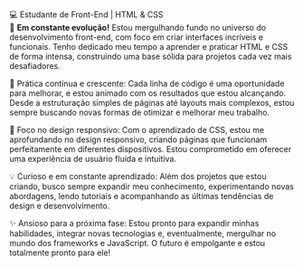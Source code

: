 💻 Estudante de Front-End | HTML & CSS<br>
🎯 <b>Em constante evolução!</b> Estou mergulhando fundo no universo do desenvolvimento front-end, com foco em criar interfaces incríveis e funcionais. Tenho dedicado meu tempo a aprender e praticar HTML e CSS de forma intensa, construindo uma base sólida para projetos cada vez mais desafiadores.

🌱 Prática contínua e crescente: Cada linha de código é uma oportunidade para melhorar, e estou animado com os resultados que estou alcançando. Desde a estruturação simples de páginas até layouts mais complexos, estou sempre buscando novas formas de otimizar e melhorar meu trabalho.

🚀 Foco no design responsivo: Com o aprendizado de CSS, estou me aprofundando no design responsivo, criando páginas que funcionam perfeitamente em diferentes dispositivos. Estou comprometido em oferecer uma experiência de usuário fluída e intuitiva.

💡 Curioso e em constante aprendizado: Além dos projetos que estou criando, busco sempre expandir meu conhecimento, experimentando novas abordagens, lendo tutoriais e acompanhando as últimas tendências de design e desenvolvimento.

✨ Ansioso para a próxima fase: Estou pronto para expandir minhas habilidades, integrar novas tecnologias e, eventualmente, mergulhar no mundo dos frameworks e JavaScript. O futuro é empolgante e estou totalmente pronto para ele!


<!---
Bruno757-creator/Bruno757-creator is a ✨ special ✨ repository because its `README.md` (this file) appears on your GitHub profile.
You can click the Preview link to take a look at your changes.
--->
